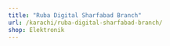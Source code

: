 ```yaml
---
title: "Ruba Digital Sharfabad Branch"
url: /karachi/ruba-digital-sharfabad-branch/
shop: Elektronik
---
```

